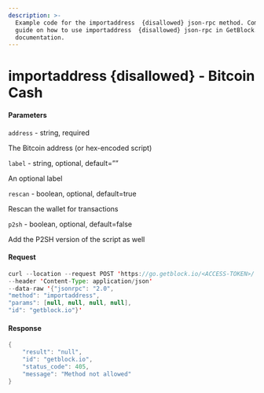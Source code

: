 ```yaml
---
description: >-
  Example code for the importaddress  {disallowed} json-rpc method. Сomplete
  guide on how to use importaddress  {disallowed} json-rpc in GetBlock.io Web3
  documentation.
---
```


# importaddress {disallowed} - Bitcoin Cash

#### Parameters

`address` - string, required

The Bitcoin address (or hex-encoded script)

`label` - string, optional, default=””

An optional label

`rescan` - boolean, optional, default=true

Rescan the wallet for transactions

`p2sh` - boolean, optional, default=false

Add the P2SH version of the script as well

#### Request

```java
curl --location --request POST 'https://go.getblock.io/<ACCESS-TOKEN>/' 
--header 'Content-Type: application/json' 
--data-raw '{"jsonrpc": "2.0",
"method": "importaddress",
"params": [null, null, null, null],
"id": "getblock.io"}'
```

#### Response

```java
{
    "result": "null",
    "id": "getblock.io",
    "status_code": 405,
    "message": "Method not allowed"
}
```

